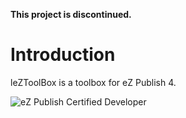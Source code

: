 **This project is discontinued.**

Introduction
============
leZToolBox is a toolbox for eZ Publish 4.

![eZ Publish Certified Developer](http://www.llaumgui.com/images/ezcertdev.png)

